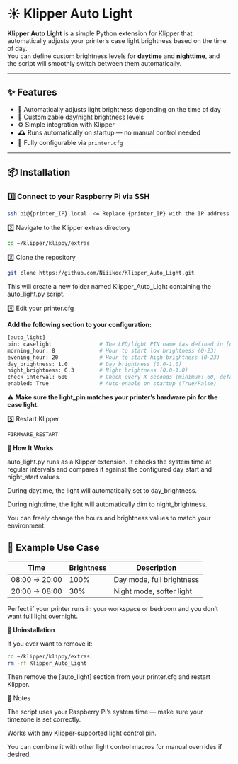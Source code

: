 # ☀️ Klipper Auto Light

**Klipper Auto Light** is a simple Python extension for Klipper that automatically adjusts your printer’s case light brightness based on the time of day.  
You can define custom brightness levels for **daytime** and **nighttime**, and the script will smoothly switch between them automatically.

---

## ✨ Features

- 🔆 Automatically adjusts light brightness depending on the time of day  
- 🌙 Customizable day/night brightness levels  
- ⚙️ Simple integration with Klipper  
- 🕰️ Runs automatically on startup — no manual control needed  
- 🧩 Fully configurable via `printer.cfg`

---

## 📦 Installation

### 1️⃣ Connect to your Raspberry Pi via SSH

```bash
ssh pi@{printer_IP}.local  <= Replace {printer_IP} with the IP address of your printer.
```
2️⃣ Navigate to the Klipper extras directory

```bash
cd ~/klipper/klippy/extras
```

3️⃣ Clone the repository
```bash
git clone https://github.com/Niiikoc/Klipper_Auto_Light.git
```
This will create a new folder named Klipper_Auto_Light containing the auto_light.py script.

4️⃣ Edit your printer.cfg

**Add the following section to your configuration:**

```bash
[auto_light]
pin: caselight               # The LED/light PIN name (as defined in [output_pin]) 
morning_hour: 8              # Hour to start low brightness (0-23)
evening_hour: 20             # Hour to start high brightness (0-23)
day_brightness: 1.0          # Day brightness (0.0-1.0)
night_brightness: 0.3        # Night brightness (0.0-1.0)
check_interval: 600          # Check every X seconds (minimum: 60, default: 600)
enabled: True                # Auto-enable on startup (True/False)
```

**⚠️ Make sure the light_pin matches your printer’s hardware pin for the case light.**

5️⃣ Restart Klipper

```bash
FIRMWARE_RESTART
```

**🧠 How It Works**

auto_light.py runs as a Klipper extension.
It checks the system time at regular intervals and compares it against the configured day_start and night_start values.

During daytime, the light will automatically set to day_brightness.

During nighttime, the light will automatically dim to night_brightness.

You can freely change the hours and brightness values to match your environment.

## 🔧 Example Use Case

| Time           | Brightness | Description           |
|----------------|-------------|------------------------|
| 08:00 → 20:00  | 100%        | Day mode, full brightness |
| 20:00 → 08:00  | 30%         | Night mode, softer light  |

Perfect if your printer runs in your workspace or bedroom and you don’t want full light overnight.

**🧩 Uninstallation**

If you ever want to remove it:

```bash
cd ~/klipper/klippy/extras
rm -rf Klipper_Auto_Light
```

Then remove the [auto_light] section from your printer.cfg and restart Klipper.

💬 Notes

The script uses your Raspberry Pi’s system time — make sure your timezone is set correctly.

Works with any Klipper-supported light control pin.

You can combine it with other light control macros for manual overrides if desired.
